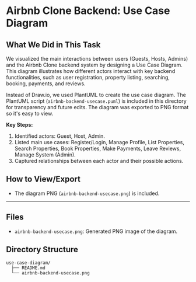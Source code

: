 # Airbnb Clone Backend: Use Case Diagram

## What We Did in This Task

We visualized the main interactions between users (Guests, Hosts, Admins) and the Airbnb Clone backend system by designing a Use Case Diagram. This diagram illustrates how different actors interact with key backend functionalities, such as user registration, property listing, searching, booking, payments, and reviews.

Instead of Draw.io, we used PlantUML to create the use case diagram. The PlantUML script (`airbnb-backend-usecase.puml`) is included in this directory for transparency and future edits. The diagram was exported to PNG format so it's easy to view.

**Key Steps:**

1. Identified actors: Guest, Host, Admin.
2. Listed main use cases: Register/Login, Manage Profile, List Properties, Search Properties, Book Properties, Make Payments, Leave Reviews, Manage System (Admin).
3. Captured relationships between each actor and their possible actions.

## How to View/Export

- The diagram PNG (`airbnb-backend-usecase.png`) is included.

---

## Files

- `airbnb-backend-usecase.png`: Generated PNG image of the diagram.

## Directory Structure

```
use-case-diagram/
  ├── README.md
  └── airbnb-backend-usecase.png
```